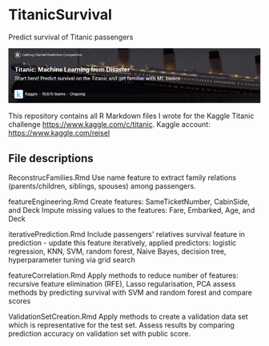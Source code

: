 # TitanicSurvival
Predict survival of Titanic passengers

![Titanic](https://github.com/ReinhardSellmair/TitanicSurvival/blob/master/Titanic.PNG)

This repository contains all R Markdown files I wrote for the Kaggle Titanic challenge https://www.kaggle.com/c/titanic.
Kaggle account: https://www.kaggle.com/reisel

## File descriptions

ReconstrucFamilies.Rmd 
Use name feature to extract family relations (parents/children, siblings, spouses) among passengers.

featureEngineering.Rmd 
Create features: SameTicketNumber, CabinSide, and Deck
Impute missing values to the features: Fare, Embarked, Age, and Deck                        

iterativePrediction.Rmd 
Include passengers' relatives survival feature in prediction - update this feature iteratively, 
applied predictors: logistic regression, KNN, SVM, random forest, Naive Bayes, decision tree, 
hyperparameter tuning via grid search

featureCorrelation.Rmd
Apply methods to reduce number of features: recursive feature elimination (RFE), Lasso regularisation, PCA
assess methods by predicting survival with SVM and random forest and compare scores

ValidationSetCreation.Rmd
Apply methods to create a validation data set which is representative for the test set. Assess results by comparing prediction accuracy on validation set with public score.
